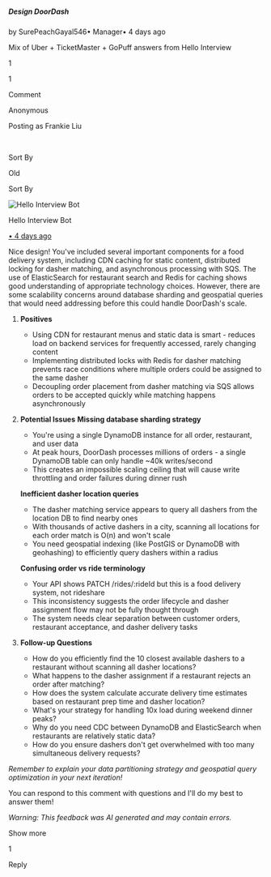 ##### Design DoorDash

by SurePeachGayal546• Manager• 4 days ago

Mix of Uber + TicketMaster + GoPuff answers from Hello Interview

1

1

Comment

Anonymous

Posting as Frankie Liu

​

Sort By

Old

Sort By

![Hello Interview Bot](https://hellointerview-files.s3.us-west-2.amazonaws.com/public-media/hilogo.jpg)

Hello Interview Bot

[• 4 days ago](https://www.hellointerview.com/community/submissions/cmemj3umv0438ad08ysdvrkd3#comment-cmemj5x80004jad3acqf4wzac)

Nice design! You've included several important components for a food delivery system, including CDN caching for static content, distributed locking for dasher matching, and asynchronous processing with SQS. The use of ElasticSearch for restaurant search and Redis for caching shows good understanding of appropriate technology choices. However, there are some scalability concerns around database sharding and geospatial queries that would need addressing before this could handle DoorDash's scale.

1.  **Positives**
    
    -   Using CDN for restaurant menus and static data is smart - reduces load on backend services for frequently accessed, rarely changing content
    -   Implementing distributed locks with Redis for dasher matching prevents race conditions where multiple orders could be assigned to the same dasher
    -   Decoupling order placement from dasher matching via SQS allows orders to be accepted quickly while matching happens asynchronously
2.  **Potential Issues** **Missing database sharding strategy**
    
    -   You're using a single DynamoDB instance for all order, restaurant, and user data
    -   At peak hours, DoorDash processes millions of orders - a single DynamoDB table can only handle ~40k writes/second
    -   This creates an impossible scaling ceiling that will cause write throttling and order failures during dinner rush
    
    **Inefficient dasher location queries**
    
    -   The dasher matching service appears to query all dashers from the location DB to find nearby ones
    -   With thousands of active dashers in a city, scanning all locations for each order match is O(n) and won't scale
    -   You need geospatial indexing (like PostGIS or DynamoDB with geohashing) to efficiently query dashers within a radius
    
    **Confusing order vs ride terminology**
    
    -   Your API shows PATCH /rides/:rideId but this is a food delivery system, not rideshare
    -   This inconsistency suggests the order lifecycle and dasher assignment flow may not be fully thought through
    -   The system needs clear separation between customer orders, restaurant acceptance, and dasher delivery tasks
3.  **Follow-up Questions**
    
    -   How do you efficiently find the 10 closest available dashers to a restaurant without scanning all dasher locations?
    -   What happens to the dasher assignment if a restaurant rejects an order after matching?
    -   How does the system calculate accurate delivery time estimates based on restaurant prep time and dasher location?
    -   What's your strategy for handling 10x load during weekend dinner peaks?
    -   Why do you need CDC between DynamoDB and ElasticSearch when restaurants are relatively static data?
    -   How do you ensure dashers don't get overwhelmed with too many simultaneous delivery requests?

_Remember to explain your data partitioning strategy and geospatial query optimization in your next iteration!_

You can respond to this comment with questions and I'll do my best to answer them!

_Warning: This feedback was AI generated and may contain errors._

Show more

1

Reply